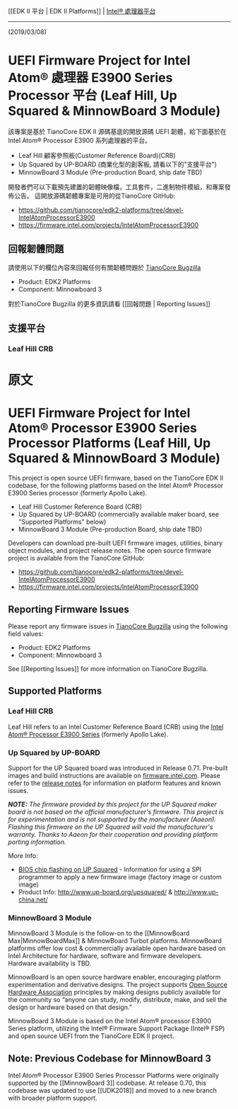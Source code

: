 [[EDK II 平台 | EDK II Platforms]] | [Intel® 處理器平台](https://github.com/Wayne777Chiu/Chinese_Practice_about_TianoCore/wiki/EDK-II-Platforms#intel-processor-platforms)

***

(2019/03/08)

# UEFI Firmware Project for Intel Atom® 處理器 E3900 Series Processor 平台 (Leaf Hill, Up Squared & MinnowBoard 3 Module)

該專案是基於 TianoCore EDK II 源碼基底的開放源碼 UEFI 韌體，給下面基於在 Intel  Atom® Processor E3900 系列處理器的平台。

* Leaf Hill 顧客參照板(Customer Reference Board)(CRB)
* Up Squared by UP-BOARD (商業化型的創客板, 請看以下的"支援平台") 
* MinnowBoard 3 Module (Pre-production Board, ship date TBD)

開發者們可以下載預先建置的韌體映像檔，工具套件，二進制物件模組，和專案發佈公告。 這開放源碼韌體專案是可用的從TianoCore GitHub:

*  https://github.com/tianocore/edk2-platforms/tree/devel-IntelAtomProcessorE3900
*  https://firmware.intel.com/projects/IntelAtomProcessorE3900

## 回報韌體問題

請使用以下的欄位內容來回報任何有關韌體問題於 [TianoCore Bugzilla](https://bugzilla.tianocore.org/)

* Product: EDK2 Platforms
* Component: Minnowboard 3

對於TianoCore Bugzilla 的更多資訊請看 [[回報問題 | Reporting Issues]]

## 支援平台

### Leaf Hill CRB

# 原文

# UEFI Firmware Project for Intel Atom® Processor E3900 Series Processor Platforms (Leaf Hill, Up Squared & MinnowBoard 3 Module)

This project is open source UEFI firmware, based on the TianoCore EDK II codebase, for the following platforms based on the Intel Atom® Processor E3900 Series processor (formerly Apollo Lake).

* Leaf Hill Customer Reference Board (CRB)
* Up Squared by UP-BOARD (commercially available maker board, see "Supported Platforms" below) 
* MinnowBoard 3 Module (Pre-production Board, ship date TBD)

Developers can download pre-built UEFI firmware images, utilities, binary object modules, and project release notes. The open source firmware project is available from the TianoCore GitHub:

*  https://github.com/tianocore/edk2-platforms/tree/devel-IntelAtomProcessorE3900
*  https://firmware.intel.com/projects/IntelAtomProcessorE3900

## Reporting Firmware Issues

Please report any firmware issues in [TianoCore Bugzilla](https://bugzilla.tianocore.org/) using the following field values:

* Product: EDK2 Platforms
* Component: Minnowboard 3

See [[Reporting Issues]] for more information on TianoCore Bugzilla. 

## Supported Platforms

### Leaf Hill CRB

Leaf Hill refers to an Intel Customer Reference Board (CRB) using the [Intel Atom® Processor E3900 Series](https://www.intel.com/content/www/us/en/embedded/products/apollo-lake/overview.html) (formerly Apollo Lake). 

### Up Squared by UP-BOARD

Support for the UP Squared board was introduced in Release 0.71. Pre-built images and build instructions are available on [firmware.intel.com](https://firmware.intel.com/projects/IntelAtomProcessorE3900). Please refer to the [release notes](https://firmware.intel.com/projects/IntelAtomProcessorE3900) for information on platform features and known issues.

_**NOTE:** The firmware provided by this project for the UP Squared maker board is not based on the official manufacturer's firmware. This project is for experimentation and is not supported by the manufacturer (Aaeon). Flashing this firmware on the UP Squared will void the manufacturer's warranty. Thanks to Aaeon for their cooperation and providing platform porting information._

More Info:
* [BIOS chip flashing on UP Squared](https://wiki.up-community.org/BIOS_chip_flashing_on_UP_Squared) - Information for using a SPI programmer to apply a new firmware image (factory image or custom image)
* Product Info: http://www.up-board.org/upsquared/ & http://www.up-china.net/

### MinnowBoard 3 Module

MinnowBoard 3 Module is the follow-on to the [[MinnowBoard Max|MinnowBoardMax]] & MinnowBoard Turbot platforms. MinnowBoard platforms offer low cost & commercially available open hardware based on Intel Architecture for hardware, software and firmware developers. Hardware availability is TBD.

MinnowBoard is an open source hardware enabler, encouraging platform experimentation and derivative designs. The project supports [Open Source Hardware Association](http://www.oshwa.org/) principles by making designs publicly available for the community so “anyone can study, modify, distribute, make, and sell the design or hardware based on that design.”

MinnowBoard 3 Module is based on the Intel Atom® processor E3900 Series platform, utilizing the Intel® Firmware Support Package (Intel® FSP) and open source UEFI from the TianoCore EDK II project. 

## Note: Previous Codebase for MinnowBoard 3

Intel Atom® Processor E3900 Series Processor Platforms were originally supported by the [[MinnowBoard 3]] codebase. At release 0.70, this codebase was updated to use [[UDK2018]] and moved to a new branch with broader platform support.